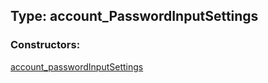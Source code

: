 ## Type: account\_PasswordInputSettings  

### Constructors:

[account\_passwordInputSettings](../constructors/account\_passwordInputSettings.md)  

